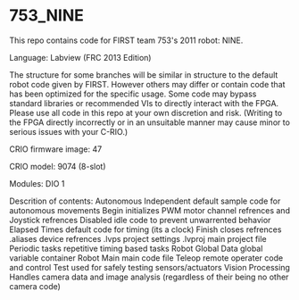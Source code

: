 753_NINE
========

This repo contains code for FIRST team 753's 2011 robot: NINE.

Language:
  Labview (FRC 2013 Edition)

  The structure for some branches will be similar in structure to the default robot code given by FIRST. However 
others may differ or contain code that has been optimized for the specific usage. Some code may bypass standard 
libraries or recommended VIs to directly interact with the FPGA. Please use all code in this repo at your own 
discretion and risk. (Writing to the FPGA directly incorrectly or in an unsuitable manner may cause minor to
serious issues with your C-RIO.)

CRIO firmware image: 47

CRIO model: 9074 (8-slot)

Modules: DIO 1

Descrition of contents:
    Autonomous Independent    default sample code for autonomous movements
    Begin                     initializes PWM motor channel refrences and Joystick refrences
    Disabled                  idle code to prevent unwarrented behavior
    Elapsed Times             default code for timing (its a clock)
    Finish                    closes refrences
    .aliases                  device refrences
    .lvps                     project settings
    .lvproj                   main project file
    Periodic tasks            repetitive timing based tasks
    Robot Global Data         global variable container
    Robot Main                main code file
    Teleop                    remote operater code and control
    Test                      used for safely testing sensors/actuators
    Vision Processing         Handles camera data and image analysis (regardless of their being no other camera code)
